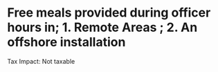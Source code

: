 # Free meals provided during officer hours in; 1. Remote Areas ; 2. An offshore installation

Tax Impact: Not taxable